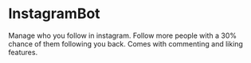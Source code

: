 # InstagramBot
Manage who you follow in instagram. Follow more people with a 30% chance of them following you back. Comes with commenting and liking features.
